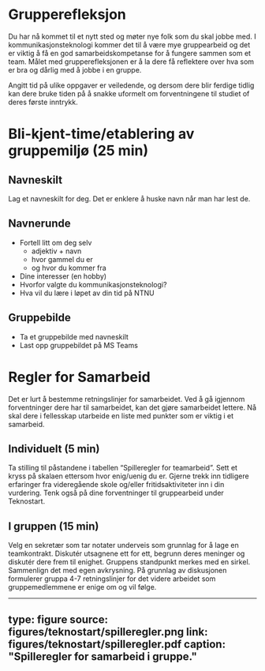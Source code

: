 # Grupperefleksjon

Du har nå kommet til et nytt sted og møter nye folk som du skal jobbe med. 
I kommunikasjonsteknologi kommer det til å være mye gruppearbeid og det er viktig å få en god samarbeidskompetanse for å fungere sammen som et team. 
Målet med grupperefleksjonen er å la dere få reflektere over hva som er bra og dårlig med å jobbe i en gruppe.

Angitt tid på ulike oppgaver er veiledende, og dersom dere blir ferdige tidlig kan dere bruke tiden på å snakke uformelt om forventningene til studiet of deres første inntrykk.



# Bli-kjent-time/etablering av gruppemiljø (25 min)

## Navneskilt

Lag et navneskilt for deg. Det er enklere å huske navn når man har lest de.

## Navnerunde

- Fortell litt om deg selv
  - adjektiv + navn
  - hvor gammel du er
  - og hvor du kommer fra
- Dine interesser (en hobby)
- Hvorfor valgte du kommunikasjonsteknologi?
- Hva vil du lære i løpet av din tid på NTNU


## Gruppebilde

- Ta et gruppebilde med navneskilt
- Last opp gruppebildet på MS Teams



# Regler for Samarbeid

Det er lurt å bestemme retningslinjer for samarbeidet. Ved å gå igjennom forventninger dere har til samarbeidet, kan det gjøre samarbeidet lettere. Nå skal dere i fellesskap utarbeide en liste med punkter som er viktig i et samarbeid.

## Individuelt (5 min)

Ta stilling til påstandene i tabellen “Spilleregler for teamarbeid”. Sett et kryss på skalaen ettersom hvor enig/uenig du er. Gjerne trekk inn tidligere erfaringer fra videregående skole og/eller fritidsaktiviteter inn i din vurdering. Tenk også på dine forventninger til gruppearbeid under Teknostart.

## I gruppen (15 min)

Velg en sekretær som tar notater underveis som grunnlag for å lage en teamkontrakt. Diskutér utsagnene ett for ett, begrunn deres meninger og diskutér dere frem til enighet. Gruppens standpunkt merkes med en sirkel. Sammenlign det med egen avkrysning. På grunnlag av diskusjonen formulerer gruppa 4-7 retningslinjer for det videre arbeidet som gruppemedlemmene er enige om og vil følge.

---
type: figure
source: figures/teknostart/spilleregler.png
link: figures/teknostart/spilleregler.pdf
caption: "Spilleregler for samarbeid i gruppe."
---